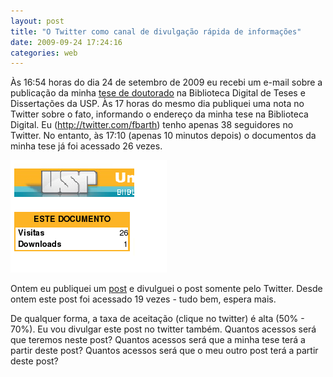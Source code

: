 ```yaml
---
layout: post
title: "O Twitter como canal de divulgação rápida de informações"
date: 2009-09-24 17:24:16
categories: web
---
```


Às 16:54 horas do dia 24 de setembro de 2009 eu recebi um e-mail sobre a publicação da minha [tese de doutorado](http://www.teses.usp.br/teses/disponiveis/3/3141/tde-15092009-164430/) na Biblioteca Digital de Teses e Dissertações da USP. Às 17 horas do mesmo dia publiquei uma nota no Twitter sobre o fato, informando o endereço da minha tese na Biblioteca Digital. Eu (http://twitter.com/fbarth) tenho apenas 38 seguidores no Twitter. No entanto, às 17:10 (apenas 10 minutos depois) o documentos da minha tese já foi acessado 26 vezes.

![sohNumero](assets/sohNumero.png "sohNumero")

Ontem eu publiquei um [post](http://blog.fbarth.net.br/2009/09/23/analise-de-informacoes-nao-estruturadas-texto/) e divulguei o post somente pelo Twitter. Desde ontem este post foi acessado 19 vezes - tudo bem, espera mais.

De qualquer forma, a taxa de aceitação (clique no twitter) é alta (50% - 70%). Eu vou divulgar este post no twitter também. Quantos acessos será que teremos neste post? Quantos acessos será que a minha tese terá a partir deste post? Quantos acessos será que o meu outro post terá a partir deste post?
